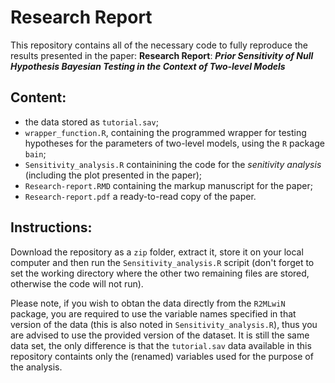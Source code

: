 # Research Report
 
This repository contains all of the necessary code to fully reproduce the results presented in the paper: **Research Report**: ***Prior Sensitivity of Null Hypothesis Bayesian Testing in the Context of Two-level Models***

## Content:

 - the data stored as  `tutorial.sav`; 
 - `wrapper_function.R`, containing the programmed wrapper for testing hypotheses for the parameters of two-level models, using the `R` package `bain`;
 - `Sensitivity_analysis.R` containining the code for the *senitivity analysis* (including the plot presented in the paper);
 - `Research-report.RMD` containing the markup manuscript for the paper;
 - `Research-report.pdf` a ready-to-read copy of the paper.

## Instructions:
Download the repository as a `zip` folder, extract it, store it on your local computer and then run the `Sensitivity_analysis.R` scripit (don't forget to set the working directory where the other two remaining files are stored, otherwise the code will not run).


Please note, if you wish to obtan the data directly from the `R2MLwiN` package, you are required to use the variable names specified in that version of the data (this is also noted in `Sensitivity_analysis.R`), thus you are advised to use the provided version of the dataset. It is still the same data set, the only difference is that the `tutorial.sav` data available in this repository containts only the (renamed) variables used for the purpose of the analysis.
